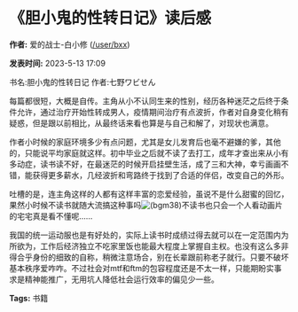 # 《胆小鬼的性转日记》读后感

**作者:** 爱的战士-白小修 ([/user/bxx](https://bgm.tv/user/bxx))

**发表时间:** 2023-5-13 17:09

书名:胆小鬼的性转日记
作者:七野ワビせん

每篇都很短，大概是自传。主角从小不认同生来的性别，经历各种迷茫之后终于条件允许，通过治疗开始性转成男人，疫情期间治疗有点波折，作者对自身变化稍有疑惑，但是跟以前相比，从最终话来看也算是与自己和解了，对现状也满意。

作者小时候的家庭环境多少有点问题，尤其是女儿发育后也毫不避嫌的爹，其他的，只能说平均家庭就这样。初中毕业之后就不读了去打工，成年才查出来从小有多动症，读书读不好，在最迷茫的时候开启挂壁生活，成了三和大神，幸亏画画不错，能获得更多薪水，几经波折和弯路终于找到了合适的伴侣，改变自己的外形。

吐槽的是，连主角这样的人都有这样丰富的恋爱经验，虽说不是什么甜蜜的回忆，果然小时候不读书就随大流搞这种事吗![(bgm38)](/img/smiles/tv/15.gif)不读书也只会一个人看动画片的宅宅真是看不懂呢……

我国的统一运动服也是有好处的，实际上读书时成绩过得去就可以在一定范围内为所欲为，工作后经济独立不吃家里饭也能最大程度上掌握自主权。也没有这么多非得合乎身份的细致的自称，稍微注意场合，别在长辈跟前称老子就行。只要不破坏基本秩序爱咋咋。不过社会对mtf和ftm的包容程度还是不太一样，只能期盼实事求是精神能推广，无用坑人降低社会运行效率的偏见少一些。

**Tags:** 书籍
